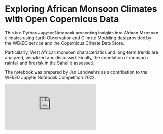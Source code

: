 # Exploring African Monsoon Climates with Open Copernicus Data

This is a Python Jupyter Notebook presenting insights into African Monsoon climates using Earth Observation and Climate Modeling data provided by the WEkEO service and the Copernicus Climate Data Store. 

Particularly, West African monsoon characteristics and long-term trends are analyzed, visualized and discussed. Finally, the correlation of monsoon rainfall and fire risk in the Sahel is assessed.

The notebook was prepared by Jan Landwehrs as a contribution to the WEkEO Jupyter Notebook Competition 2022.

![image](https://github.com/JanLandwehrs/AfricanMonsoonClimate_WEkEO-Competition/blob/main/Figure-02_WestAfricanMonsoon.pdf)

